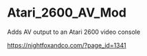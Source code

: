# Atari_2600_AV_Mod
 Adds AV output to an Atari 2600 video console


https://nightfoxandco.com/?page_id=1341
